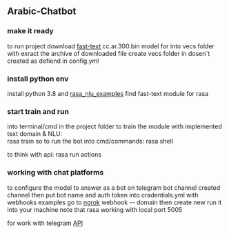 ## Arabic-Chatbot

### make it ready
to run project download [fast-text](https://dl.fbaipublicfiles.com/fasttext/vectors-crawl/cc.ar.300.bin.gz) cc.ar.300.bin model for into vecs folder with exract the archive of downloaded file 
create vecs folder in dosen`t created
as defiend in config.yml
### install python env
install python 3.8 and [rasa_nlu_examples](https://github.com/RasaHQ/rasa-nlu-examples)
find fast-text module for rasa

### start train and run
into terminal/cmd in the project folder
to train the module with implemented text domain & NLU:  
rasa train
so to run the bot into cmd/commands:
rasa shell

to think with api:
rasa run actions
### working with chat platforms 
to configure the model to answer as a bot on telegram bot channel created channel then put bot name and auth token into cradentials.yml
with webhooks examples go to [ngrok]() webhook -- domain then create new run it into your machine
note that rasa working with local port 5005

for work with telegram [API](https://medium.com/devops-dev/free-hosting-for-your-telegram-bot-its-easier-than-you-think-66a5e5c000bb)
